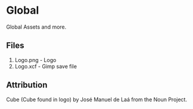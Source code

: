# Global

Global Assets and more.

## Files

1. Logo.png - Logo
2. Logo.xcf - Gimp save file

## Attribution

Cube (Cube found in logo) by José Manuel de Laá from the Noun Project.
